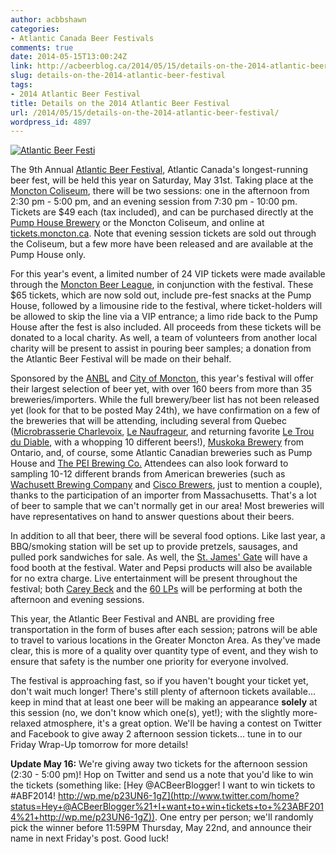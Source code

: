 ```yaml
---
author: acbbshawn
categories:
- Atlantic Canada Beer Festivals
comments: true
date: 2014-05-15T13:00:24Z
link: http://acbeerblog.ca/2014/05/15/details-on-the-2014-atlantic-beer-festival/
slug: details-on-the-2014-atlantic-beer-festival
tags:
- 2014 Atlantic Beer Festival
title: Details on the 2014 Atlantic Beer Festival
url: /2014/05/15/details-on-the-2014-atlantic-beer-festival/
wordpress_id: 4897
---
```


[![Atlantic Beer Festi](http://acbeerblog.ca/wp-content/uploads/2013/05/beerfest-2012-new.png)](http://acbeerblog.ca/wp-content/uploads/2013/05/beerfest-2012-new.png)

The 9th Annual [Atlantic Beer Festival](http://atlanticbeerfestival.ca/), Atlantic Canada's longest-running beer fest, will be held this year on Saturday, May 31st. Taking place at the [Moncton Coliseum](http://www.monctoncoliseum.com/Page6368.aspx), there will be two sessions: one in the afternoon from 2:30 pm - 5:00 pm, and an evening session from 7:30 pm - 10:00 pm. Tickets are $49 each (tax included), and can be purchased directly at the [Pump House Brewery](http://beer.pumphousebrewery.ca/) or the Moncton Coliseum, and online at [tickets.moncton.ca](https://tickets.moncton.ca/AV/english/default.htm). Note that evening session tickets are sold out through the Coliseum, but a few more have been released and are available at the Pump House only.

For this year's event, a limited number of 24 VIP tickets were made available through the [Moncton Beer League](https://www.facebook.com/MonctonBeerLeague), in conjunction with the festival. These $65 tickets, which are now sold out, include pre-fest snacks at the Pump House, followed by a limousine ride to the festival, where ticket-holders will be allowed to skip the line via a VIP entrance; a limo ride back to the Pump House after the fest is also included. All proceeds from these tickets will be donated to a local charity. As well, a team of volunteers from another local charity will be present to assist in pouring beer samples; a donation from the Atlantic Beer Festival will be made on their behalf.

Sponsored by the [ANBL](http://www.nbliquor.com/) and [City of Moncton](http://www.moncton.ca/SplashPages/MonctonIndex.htm), this year's festival will offer their largest selection of beer yet, with over 160 beers from more than 35 breweries/importers. While the full brewery/beer list has not been released yet (look for that to be posted May 24th), we have confirmation on a few of the breweries that will be attending, including several from Quebec ([Microbrasserie Charlevoix](http://www.microbrasserie.com/), [Le Naufrageur](http://www.lenaufrageur.com/), and returning favorite [Le Trou du Diable](http://www.troududiable.com/), with a whopping 10 different beers!), [Muskoka Brewery](http://www.muskokabrewery.com/) from Ontario, and, of course, some Atlantic Canadian breweries such as Pump House and [The PEI Brewing Co.](http://peibrewingcompany.com/) Attendees can also look forward to sampling 10-12 different brands from American breweries (such as [Wachusett Brewing Company](http://www.wachusettbrew.com/) and [Cisco Brewers](http://ciscobrewers.com/verify?return=/), just to mention a couple), thanks to the participation of an importer from Massachusetts. That's a lot of beer to sample that we can't normally get in our area! Most breweries will have representatives on hand to answer questions about their beers.

In addition to all that beer, there will be several food options. Like last year, a BBQ/smoking station will be set up to provide pretzels, sausages, and pulled pork sandwiches for sale. As well, the [St. James' Gate](http://stjamesgatecanada.com/stjames/index) will have a food booth at the festival. Water and Pepsi products will also be available for no extra charge. Live entertainment will be present throughout the festival; both [Carey Beck](https://www.facebook.com/carey.beck.3?fref=ts) and the [60 LPs](https://www.facebook.com/pages/60-LPs/299027873441440) will be performing at both the afternoon and evening sessions.

This year, the Atlantic Beer Festival and ANBL are providing free transportation in the form of buses after each session; patrons will be able to travel to various locations in the Greater Moncton Area. As they've made clear, this is more of a quality over quantity type of event, and they wish to ensure that safety is the number one priority for everyone involved.

The festival is approaching fast, so if you haven't bought your ticket yet, don't wait much longer! There's still plenty of afternoon tickets available... keep in mind that at least one beer will be making an appearance **solely** at this session (no, we don't know which one(s), yet!); with the slightly more-relaxed atmosphere, it's a great option. We'll be having a contest on Twitter and Facebook to give away 2 afternoon session tickets... tune in to our Friday Wrap-Up tomorrow for more details!

**Update May 16:** We're giving away two tickets for the afternoon session (2:30 - 5:00 pm)! Hop on Twitter and send us a note that you'd like to win the tickets (something like: [Hey @ACBeerBlogger! I want to win tickets to #ABF2014! http://wp.me/p23UN6-1gZ](http://www.twitter.com/home?status=Hey+@ACBeerBlogger%21+I+want+to+win+tickets+to+%23ABF2014%21+http://wp.me/p23UN6-1gZ)). One entry per person; we'll randomly pick the winner before 11:59PM Thursday, May 22nd, and announce their name in next Friday's post. Good luck!
